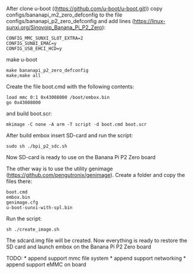 After clone u-boot ((https://github.com/u-boot/u-boot.git)) copy configs/bananapi_m2_zero_defconfig
to the file configs/bananapi_p2_zero_defconfig and add lines (https://linux-sunxi.org/Sinovoip_Banana_Pi_P2_Zero):

	CONFIG_MMC_SUNXI_SLOT_EXTRA=2
	CONFIG_SUN8I_EMAC=y
	CONFIG_USB_EHCI_HCD=y

make u-boot

	make bananapi_p2_zero_defconfig
	make;make all

Create the file boot.cmd with the following contents:

	load mmc 0:1 0x43008000 /boot/embox.bin
	go 0x43008000

and  build boot.scr:

	mkimage -C none -A arm -T script -d boot.cmd boot.scr

After build embox insert SD-card and run the script:

	sudo sh ./bpi_p2_sdc.sh

Now SD-card is ready to use on the Banana Pi P2 Zero board

The other way is to use the utility genimage (https://github.com/pengutronix/genimage).
Create a folder and copy the files there:

	boot.cmd
	embox.bin
	genimage.cfg
	u-boot-sunxi-with-spl.bin

Run the script:

    sh ./create_image.sh

The sdcard.img file will be created. Now everything is ready to restore the SD card and
launch embox on the Banana Pi P2 Zero board


TODO:
	* append support mmc file system
	* append support networking
	* append support eMMC on board
